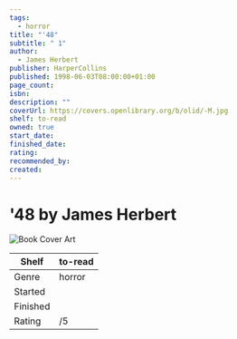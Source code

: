 ```yaml
---
tags:
  - horror
title: "'48"
subtitle: " 1"
author:
  - James Herbert
publisher: HarperCollins
published: 1998-06-03T08:00:00+01:00
page_count: 
isbn: 
description: ""
coverUrl: https://covers.openlibrary.org/b/olid/-M.jpg
shelf: to-read
owned: true
start_date: 
finished_date: 
rating: 
recommended_by: 
created: 
---
```


# '48 by James Herbert

![Book Cover Art](https://covers.openlibrary.org/b/olid/-M.jpg)

| Shelf | to-read |
| --- | --- |
| Genre | horror |
| Started |  |
| Finished |  |
| Rating | /5 |

